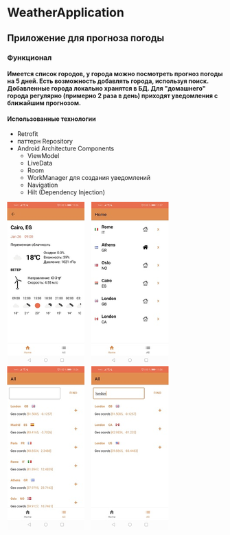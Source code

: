 # WeatherApplication
## Приложение для прогноза погоды
### Функционал 
#### Имеется список городов, у города можно посмотреть прогноз погоды на 5 дней. Есть возможность добавлять города, используя поиск. Добавленные города локально хранятся в БД. Для "домашнего" города  регулярно (примерно 2 раза в день) приходят уведомления с ближайшим прогнозом.
#### Использованные технологии

+ Retrofit
+ паттерн Repository
+ Android Architecture Components
  + ViewModel
  + LiveData
  + Room
  + WorkManager для создания уведомлений 
  + Navigation
  + Hilt (Dependency Injection)

![Альтернативный текст](screenshots/1.jpg) &nbsp;&nbsp;  ![Альтернативный текст](screenshots/2.jpg) &nbsp;&nbsp;
![Альтернативный текст](screenshots/3.jpg) &nbsp;&nbsp;   ![Альтернативный текст](screenshots/4.jpg) 

 
